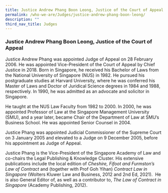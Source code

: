 ```yaml
---
title: Justice Andrew Phang Boon Leong, Justice of the Court of Appeal
permalink: /who-we-are/Judges/justice-andrew-phang-boon-leong/
description: ""
third_nav_title: Judges
---
```

### Justice Andrew Phang Boon Leong, Justice of the Court of Appeal

Justice Andrew Phang was appointed Judge of Appeal on 28 February 2006. He was appointed Vice-President of the Court of Appeal by Chief Justice in 2018. Born in Singapore, he received his Bachelor of Laws from the National University of Singapore (NUS) in 1982. He pursued his postgraduate studies at Harvard University, where he was conferred his Master of Laws and Doctor of Juridical Science degrees in 1984 and 1988, respectively. In 1990, he was admitted as an advocate and solicitor in Singapore.

He taught at the NUS Law Faculty from 1982 to 2000. In 2000, he was appointed Professor of Law at the Singapore Management University (SMU), and a year later, became Chair of the Department of Law at SMU’s Business School. He was appointed Senior Counsel in 2004.

Justice Phang was appointed Judicial Commissioner of the Supreme Court on 3 January 2005 and elevated to a Judge on 9 December 2005, before his appointment as Judge of Appeal.

Justice Phang is the Vice-President of the Singapore Academy of Law and co-chairs the Legal Publishing & Knowledge Cluster. His extensive publications include the local edition of _Cheshire, Fifoot and Furmston’s Law of Contract_ and (together with Prof Goh Yihan) _Contract Law in Singapore_ (Wolters Kluwer Law and Business, 2012 and 2nd Ed, 2021).  He is also General Editor of, as well as a contributor to, _The Law of Contract in Singapore_ (Academy Publishing, 2012).